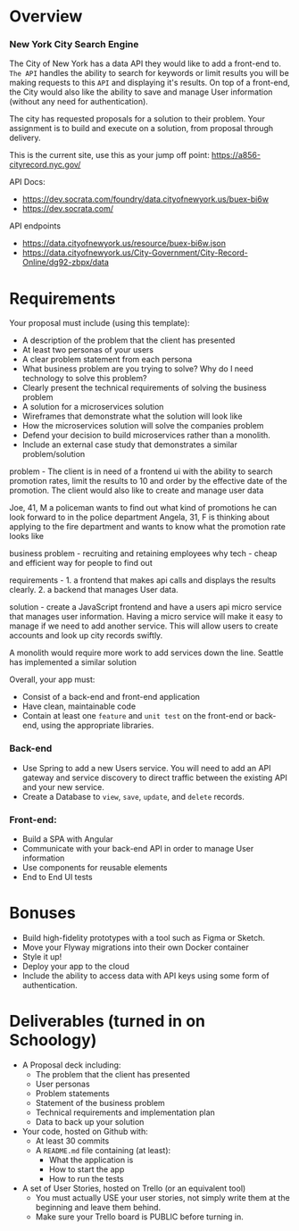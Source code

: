 # Overview

### New York City Search Engine

The City of New York has a data API they would like to add a front-end to. `The API`
handles the ability to search for keywords or limit results you will be making
requests to this `API` and displaying it's results. On top of a front-end, the City
would also like the ability to save and manage User information (without any need for authentication).

The city has requested proposals for a solution to their problem. Your assignment is to build and execute on a solution, from proposal through delivery.

This is the current site, use this as your jump off point:
https://a856-cityrecord.nyc.gov/


API Docs:

- https://dev.socrata.com/foundry/data.cityofnewyork.us/buex-bi6w
- https://dev.socrata.com/

API endpoints

- https://data.cityofnewyork.us/resource/buex-bi6w.json
- https://data.cityofnewyork.us/City-Government/City-Record-Online/dg92-zbpx/data


# Requirements

Your proposal must include (using this template):
- A description of the problem that the client has presented
- At least two personas of your users
- A clear problem statement from each persona
- What business problem are you trying to solve? Why do I need technology to solve this problem?
- Clearly present the technical requirements of solving the business problem
- A solution for a microservices solution
- Wireframes that demonstrate what the solution will look like
- How the microservices solution will solve the companies problem
- Defend your decision to build microservices rather than a monolith.
- Include an external case study that demonstrates a similar problem/solution


<!-- ****proposal***** -->
problem - The client is in need of a frontend ui with the ability to search promotion rates, limit  the results to 10 and order by the effective date of the promotion. The client would also like to create and manage user data

Joe, 41, M a policeman wants to find out what kind of promotions he can look forward to in the police department
Angela, 31, F is thinking about applying to the fire department and wants to know what the promotion rate looks like 

business problem - recruiting and retaining employees
why tech - cheap and efficient way for people to find out 

requirements - 1. a frontend that makes api calls and displays the results clearly. 
            2. a backend that manages User data. 

solution - create a JavaScript frontend and have a users api micro service that manages user information. Having a micro service will make it easy to manage if we need to add another service. 
This will allow users to create accounts and look up city records swiftly. 

A monolith would require more work to add services down the line. 
Seattle has implemented a similar solution 









Overall, your app must:
- Consist of a back-end and front-end application
- Have clean, maintainable code
- Contain at least one `feature` and `unit test` on the front-end or back-end, using the appropriate libraries.

### Back-end

- Use Spring to add a new Users service. You will need to add an API gateway and service discovery to direct traffic between the existing API and your new service.
- Create a Database to `view`, `save`, `update`, and `delete` records.

### Front-end:

- Build a SPA with Angular
- Communicate with your back-end API in order to manage User information
- Use components for reusable elements
- End to End UI tests

# Bonuses

- Build high-fidelity prototypes with a tool such as Figma or Sketch.
- Move your Flyway migrations into their own Docker container
- Style it up!
- Deploy your app to the cloud
- Include the ability to access data with API keys using some form of authentication.

# Deliverables (turned in on Schoology)
- A Proposal deck including:
    - The problem that the client has presented
    - User personas
    - Problem statements
    - Statement of the business problem
    - Technical requirements and implementation plan
    - Data to back up your solution
- Your code, hosted on Github with:
    - At least 30 commits
    - A `README.md` file containing (at least):
        - What the application is
        - How to start the app
        - How to run the tests
- A set of User Stories, hosted on Trello (or an equivalent tool)
    - You must actually USE your user stories, not simply write them at the beginning and leave them behind.
    - Make sure your Trello board is PUBLIC before turning in.